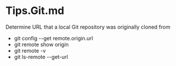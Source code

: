 Tips.Git.md
=========


Determine URL that a local Git repository was originally cloned from
* git config --get remote.origin.url
* git remote show origin
* git remote -v
* git ls-remote --get-url 